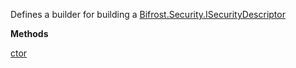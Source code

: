 Defines a builder for building a [Bifrost.Security.ISecurityDescriptor](Bifrost.Security.ISecurityDescriptor)

**Methods**

[ctor](Bifrost.Security.SecurityDescriptorBuilder.ctor)
